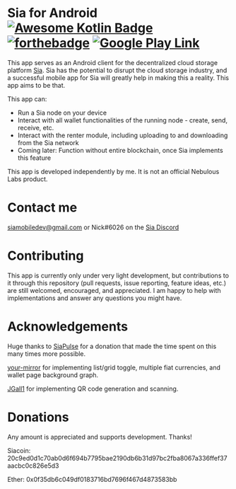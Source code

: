 # Sia for Android  [![Awesome Kotlin Badge](https://kotlin.link/awesome-kotlin.svg)](https://github.com/KotlinBy/awesome-kotlin) [![forthebadge](http://forthebadge.com/images/badges/built-with-love.svg)](http://forthebadge.com) [![Google Play Link](https://developer.android.com/images/brand/en_generic_rgb_wo_60.png)](https://play.google.com/store/apps/details?id=com.vandyke.sia)

This app serves as an Android client for the decentralized cloud storage platform [Sia](https://github.com/NebulousLabs/Sia). Sia has the potential to disrupt the cloud storage industry, and a successful mobile app for Sia will greatly help in making this a reality. This app aims to be that.

This app can:
* Run a Sia node on your device
* Interact with all wallet functionalities of the running node - create, send, receive, etc.
* Interact with the renter module, including uploading to and downloading from the Sia network
* Coming later: Function without entire blockchain, once Sia implements this feature

This app is developed independently by me. It is not an official Nebulous Labs product.

# Contact me
siamobiledev@gmail.com or Nick#6026 on the [Sia Discord](https://discord.gg/sFCT3Ar)

# Contributing
This app is currently only under very light development, but contributions to it through this repository (pull requests, issue reporting, feature ideas, etc.) are still welcomed, encouraged, and appreciated. I am happy to help with implementations and answer any questions you might have.

# Acknowledgements
Huge thanks to [SiaPulse](http://siapulse.com) for a donation that made the time spent on this many times more possible.

[your-mirror](https://github.com/your-mirror) for implementing list/grid toggle, multiple fiat currencies, and wallet page background graph.

[JGall1](https://github.com/JGall1) for implementing QR code generation and scanning.

# Donations
Any amount is appreciated and supports development. Thanks!

Siacoin: 20c9ed0d1c70ab0d6f694b7795bae2190db6b31d97bc2fba8067a336ffef37aacbc0c826e5d3

Ether: 0x0f35db6c049df0183716bd7696f467d4873583bb
